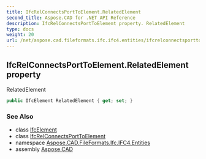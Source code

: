 ```yaml
---
title: IfcRelConnectsPortToElement.RelatedElement
second_title: Aspose.CAD for .NET API Reference
description: IfcRelConnectsPortToElement property. RelatedElement
type: docs
weight: 20
url: /net/aspose.cad.fileformats.ifc.ifc4.entities/ifcrelconnectsporttoelement/relatedelement/
---
```

## IfcRelConnectsPortToElement.RelatedElement property

RelatedElement

```csharp
public IfcElement RelatedElement { get; set; }
```

### See Also

* class [IfcElement](../../ifcelement/)
* class [IfcRelConnectsPortToElement](../)
* namespace [Aspose.CAD.FileFormats.Ifc.IFC4.Entities](../../ifcrelconnectsporttoelement/)
* assembly [Aspose.CAD](../../../)


